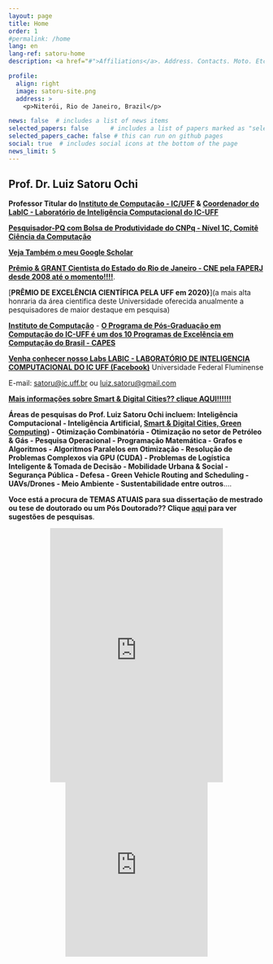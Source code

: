 ```yaml
---
layout: page
title: Home
order: 1
#permalink: /home
lang: en
lang-ref: satoru-home
description: <a href="#">Affiliations</a>. Address. Contacts. Moto. Etc.

profile:
  align: right
  image: satoru-site.png
  address: >
    <p>Niterói, Rio de Janeiro, Brazil</p>

news: false  # includes a list of news items
selected_papers: false      # includes a list of papers marked as "selected={true}" (only run locally!)
selected_papers_cache: false # this can run on github pages
social: true  # includes social icons at the bottom of the page
news_limit: 5
---
```


## Prof. Dr. Luiz Satoru Ochi


 **Professor Titular do [Instituto de Computação - IC/UFF](http://www.ic.uff.br) & [Coordenador do LabIC - Laboratório de Inteligência Computacional do IC-UFF](https://www.facebook.com/groups/588329561328235)**
 
 [**Pesquisador-PQ com Bolsa de Produtividade do CNPq - Nível 1C, Comitê Ciência da Computação**](http://lattes.cnpq.br/9171815778534257)

 [**Veja Também o meu Google Scholar**](https://scholar.google.com/citations?hl=pt-BR&user=w3KB2MoAAAAJ)

 [**Prêmio & GRANT Cientista do Estado do Rio de Janeiro - CNE pela FAPERJ desde 2008 até o momento!!!!**](http://www.faperj.br). 
 
 [**PRÊMIO DE EXCELÊNCIA CIENTÍFICA PELA UFF em 2020}**](a mais alta honraria da área cientifica deste Universidade oferecida anualmente a pesquisadores de maior destaque em pesquisa)

[**Instituto de Computação**](http://www.ic.uff.br) - [**O Programa de Pós-Graduação em Computação do IC-UFF é um dos 10 Programas de Excelência em Computação do Brasil - CAPES**](http://www.ic.uff.br/PosGraduacao/coordenacao.php) 


[**Venha  conhecer nosso Labs LABIC - LABORATÓRIO DE INTELIGENCIA COMPUTACIONAL DO IC UFF (Facebook)**](https://www.facebook.com/groups/588329561328235)
Universidade Federal Fluminense

E-mail: [satoru@ic.uff.br](mailto:satoru@ic.uff.br) ou [luiz.satoru@gmail.com](mailto:luiz.satoru@gmail.com)
 
[**Mais informações sobre Smart & Digital Cities?? clique AQUI!!!!!!**](https://creating.city/)


 **Áreas de pesquisas do Prof. Luiz Satoru Ochi incluem:** **Inteligência Computacional - Inteligência Artificial, [Smart & Digital Cities, Green Computing](https://creating.city)) - Otimização Combinatória - Otimização no setor de Petróleo & Gás - Pesquisa Operacional - Programação Matemática - Grafos e Algoritmos - Algoritmos Paralelos em Otimização - Resolução de Problemas Complexos via GPU (CUDA) - Problemas de Logística Inteligente & Tomada de Decisão - Mobilidade Urbana & Social - Segurança Pública - Defesa - Green Vehicle Routing and Scheduling - UAVs/Drones - Meio Ambiente - Sustentabilidade  entre outros**....

 **Voce está a procura de TEMAS ATUAIS para sua dissertação de mestrado ou tese de doutorado ou um Pós Doutorado?? Clique [aqui](/temas) para ver sugestões de pesquisas**.
<center>
<iframe src="https://www.facebook.com/plugins/page.php?href=https%3A%2F%2Fwww.facebook.com%2Fsatoruff%2F&tabs=timeline&width=340&height=500&small_header=false&adapt_container_width=true&hide_cover=false&show_facepile=true&appId=3595628487161789" width="340" height="500" style="border:none;overflow:hidden" scrolling="no" frameborder="0" allowfullscreen="true" allow="autoplay; clipboard-write; encrypted-media; picture-in-picture; web-share"></iframe>

<iframe src="https://www.facebook.com/plugins/group.php?href=https%3A%2F%2Fwww.facebook.com%2Fgroups%2F588329561328235&width=280&show_metadata=true&appId=3595628487161789&height=343" width="280" height="343" style="border:none;overflow:hidden" scrolling="no" frameborder="0" allowfullscreen="true" allow="autoplay; clipboard-write; encrypted-media; picture-in-picture; web-share"></iframe>


</center>
